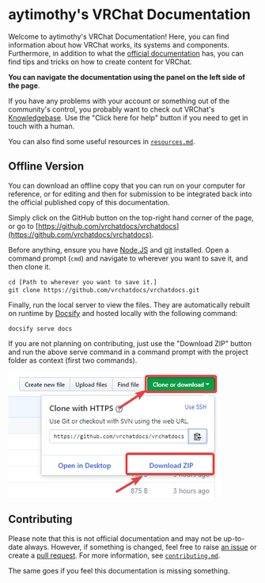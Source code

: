 # aytimothy's VRChat Documentation

Welcome to aytimothy's VRChat Documentation! Here, you can find information about how VRChat works, its systems and 
components. Furthermore, in addition to what the [official documentation](https://docs.vrchat.com/docs/) has, you
can find tips and tricks on how to create content for VRChat.

**You can navigate the documentation using the panel on the left side of the page**.

If you have any problems with your account or something out of the community's control, you probably want to check out
VRChat's [Knowledgebase](http://help.vrchat.com/help_center). Use the "Click here for help" button if you need to get
in touch with a human.

You can also find some useful resources in [`resources.md`](resources.md).

## Offline Version

You can download an offline copy that you can run on your computer for reference, or for editing and then for submission to be
integrated back into the official published copy of this documentation.

Simply click on the GitHub button on the top-right hand corner of the page, or go to [https://github.com/vrchatdocs/vrchatdocs](https://github.com/vrchatdocs/vrchatdocs).

Before anything, ensure you have [Node.JS](https://nodejs.org) and [git](http://git-scm.org/) installed. Open a command
prompt (`cmd`) and navigate to wherever you want to save it, and then clone it.

    cd [Path to wherever you want to save it.]
	git clone https://github.com/vrchatdocs/vrchatdocs.git

Finally, run the local server to view the files. They are automatically rebuilt on runtime by 
[Docsify](https://github.com/docsifyjs/docsify/) and hosted locally with the following command:

    docsify serve docs

If you are not planning on contributing, just use the "Download ZIP" button and run the above serve command in
a command prompt with the project folder as context (first two commands).

![Download the project by going to "Cone or download > Download ZIP".](images/downloading-docs.png)

## Contributing

Please note that this is not official documentation and may not be up-to-date always. However, if something is changed,
feel free to raise [an issue](https://github.com/vrchatdocs/vrchatdocs/issues/new) or create a 
[pull request](https://github.com/vrchatdocs/vrchatdocs/compare). For more information, see [`contributing.md`](contributing.md).

The same goes if you feel this documentation is missing something.